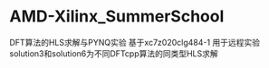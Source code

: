 # AMD-Xilinx_SummerSchool
DFT算法的HLS求解与PYNQ实验
基于xc7z020clg484-1
用于远程实验
solution3和solution6为不同DFTcpp算法的同类型HLS求解
